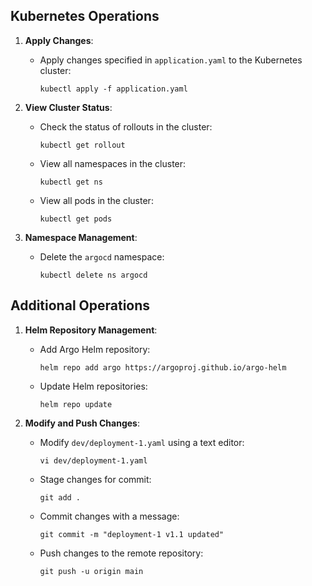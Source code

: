 ## Kubernetes Operations

1. **Apply Changes**:
   - Apply changes specified in `application.yaml` to the Kubernetes cluster:
     ```
     kubectl apply -f application.yaml
     ```

2. **View Cluster Status**:
   - Check the status of rollouts in the cluster:
     ```
     kubectl get rollout
     ```
   - View all namespaces in the cluster:
     ```
     kubectl get ns
     ```
   - View all pods in the cluster:
     ```
     kubectl get pods
     ```

3. **Namespace Management**:
   - Delete the `argocd` namespace:
     ```
     kubectl delete ns argocd
     ```

## Additional Operations

1. **Helm Repository Management**:
   - Add Argo Helm repository:
     ```
     helm repo add argo https://argoproj.github.io/argo-helm
     ```
   - Update Helm repositories:
     ```
     helm repo update
     ```

2. **Modify and Push Changes**:
   - Modify `dev/deployment-1.yaml` using a text editor:
     ```
     vi dev/deployment-1.yaml
     ```
   - Stage changes for commit:
     ```
     git add .
     ```
   - Commit changes with a message:
     ```
     git commit -m "deployment-1 v1.1 updated"
     ```
   - Push changes to the remote repository:
     ```
     git push -u origin main
     ```





